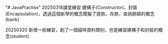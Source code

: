 "# JavaPractise" 
20250318課堂練習
建構子(Constructor)、封裝(Encapsulation)，透過這個新學的概念模擬了提款、存款、查詢餘額的概念(bank)

20250320
新增一些練習，創了一個貓咪資料類別，也是練習建構子和封裝的概念(student)
